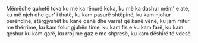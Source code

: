 Mëmëdhe quhetë toka
ku më ka rënurë koka,
ku më ka dashur mëm' e atë,
ku më njeh dhe gur' i thatë,
ku kam pasurë shtëpinë,
ku kam njohur perëndinë,
stërgjyshët ku kanë qenë
dhe varret që kanë vënë,
ku jam rritur me thërrime,
ku kam folur gjuhën time,
ku kam fis e ku kam farë,
ku kam qeshur ku kam qarë,
ku rroj me gaz e me shpresë,
ku kam dëshirë të vdesë.